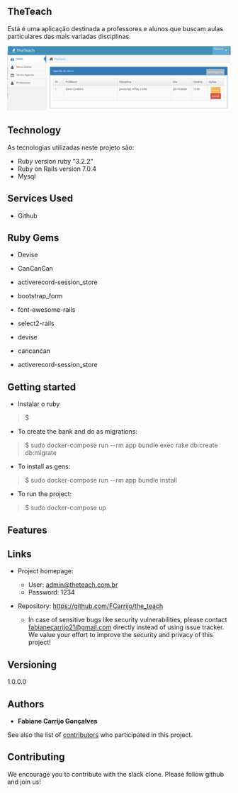 ## TheTeach

Está é uma aplicação destinada a professores e alunos que buscam aulas particulares das mais variadas disciplinas.

![Chat Preview](https://github.com/FCarrijo/the_teach/blob/master/public/tela_principal.png)

## Technology

As tecnologias utilizadas neste projeto são:

* Ruby version ruby "3.2.2"
* Ruby on Rails version 7.0.4
* Mysql

## Services Used

* Github

## Ruby Gems

* Devise
* CanCanCan
* activerecord-session_store

* bootstrap_form
* font-awesome-rails
* select2-rails
* devise
* cancancan
* activerecord-session_store

## Getting started

* Instalar o ruby

> $ 

* To create the bank and do as migrations:

> $ sudo docker-compose run --rm app bundle exec rake db:create db:migrate

* To install as gens:

> $ sudo docker-compose run --rm app bundle install

* To run the project:

> $ sudo docker-compose up

## Features


## Links

- Project homepage:
    - User: admin@theteach.com.br
    - Password: 1234

- Repository: https://github.com/FCarrijo/the_teach
    - In case of sensitive bugs like security vulnerabilities, please contact
      fabianecarrijo21@gmail.com directly instead of using issue tracker. We value your effort
      to improve the security and privacy of this project!

## Versioning

1.0.0.0

## Authors

* **Fabiane Carrijo Gonçalves**

See also the list of [contributors](https://github.com/FCarrijo/the_teach/graphs/contributors) who participated in
this project.

## Contributing

We encourage you to contribute with the slack clone. Please follow github and join us!
